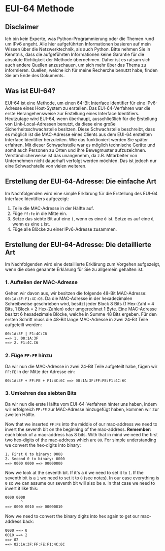 # EUI-64 Methode

## Disclaimer

Ich bin kein Experte, was Python-Programmierung oder die Themen rund um IPv6 angeht. Alle hier aufgeführten Informationen basieren auf mein Wissen über die Netzwerktechnik, als auch Python. Bitte nehmen Sie in Kenntnis, dass die aufgeführten Informationen keine Garantie für die absolute Richtigkeit der Methode übernehmen. Daher ist es ratsam sich auch andere Quellen anzuschauen, um sich mehr über das Thema zu informieren. Quellen, welche ich für meine Recherche benutzt habe, finden Sie am Ende des Dokuments.

## Was ist EUI-64?

EUI-64 ist eine Methode, um einen 64-Bit Interface Identifier für eine IPv6-Adresse eines Host-System zu erstellen. Das EUI-64-Verfahren war die erste Herangehensweise zur Erstellung eines Interface Identifiers. Heutzutage wird EUI-64, wenn überhaupt, ausschließlich für die Erstellung von Link-Local-Adressen benutzt, da diese eine große Sicherheitsschwachstelle besitzen. Diese Schwachstelle beschreibt, dass es möglich ist die MAC-Adresse eines Clients aus dem EUI-64 erstellten Interface Identifier herzuleiten. Wie das funktioniert werden Sie später erfahren. Mit dieser Schwachstelle war es möglich technische Geräte und somit auch Personen zu Orten und ihre Bewegmuster aufzuzeichnen. Verständlicherweise ist das unangenehm, da z.B. Mitarbeiter von Unternehmen nicht dauerhaft verfolgt werden möchten. Das ist jedoch nur eine Schwachstelle von vielen weiteren.

## Erstellung der EUI-64-Adresse: Die einfache Art

Im Nachfolgenden wird eine simple Erklärung für die Erstellung des EUI-64 Interface Identifiers aufgezeigt:

  1. Teile die MAC-Adresse in der Hälfte auf.
  2. Füge `ff:fe` in die Mitte ein.
  3. Setze das siebte Bit auf eine `1`, wenn es eine `0` ist. Setze es auf eine `0`, wenn es eine `1` ist.
  4. Füge alle Blöcke zu einer IPv6-Adresse zusammen.

## Erstellung der EUI-64-Adresse: Die detaillierte Art

Im Nachfolgenden wird eine detaillierte Erklärung zum Vorgehen aufgezeigt, wenn die oben genannte Erklärung für Sie zu allgemein gehalten ist.

### 1. Aufteilen der MAC-Adresse

Gehen wir davon aus, wir besitzen die folgende 48-Bit MAC-Adresse: `00:1A:3F:F1:4C:C6`. Da die MAC-Adresse in der hexadezimalen Schreibweise geschrieben wird, besitzt jeder Block 8 Bits (1 Hex-Zahl = 4 Bits, 1 Block = 2 Hex-Zahlen) oder umgerechnet 1 Byte. Eine MAC-Adresse besitzt 6 hexadezimale Blöcke, welche in Summe 48 Bits ergeben. Für den ersten Schritt muss die 48-Bit lange MAC-Adresse in zwei 24-Bit Teile aufgeteilt werden:

```txt
00:1A:3F | F1:4C:C6
==> 1. 00:1A:3F
==> 2. F1:4C.C6
```

### 2. Füge `FF:FE` hinzu

Da wir nun die MAC-Adresse in zwei 24-Bit Teile aufgeteilt habe, fügen wir `FF:FE` in der Mitte der Adresse ein:

```txt
00:1A:3F + FF:FE + F1:4C:6C ==> 00:1A:3F:FF:FE:F1:4C:6C
```

### 3. Umkehren des siebten Bits

Da wir nun die erste Hälfte vom EUI-64-Verfahren hinter uns haben, indem wir erfolgreich `FF:FE` zur MAC-Adresse hinzugefügt haben, kommen wir zur zweiten Hälfte.

Now that we inserted `FF:FE` into the middle of our mac-address we need to invert the seventh bit on the beginning of the mac-address. **Remember**: each block of a mac-address has 8 bits. With that in mind we need the first two hex-digits of the mac-address which are `00`. For simple understanding we convert the hex-digits into binary:

```txt
1. First 0 to binary: 0000
2. Second 0 to binary: 0000
==> 0000 0000 ==> 00000000
```

Now we look at the seventh bit. If it's a `0` we need to set it to `1`. If the seventh bit is a `1` we need to set it to `0` (see notes). In our case everything is `0` so we can assume our seventh bit will also be `0`. In that case we need to invert it like this:

```txt
0000 0000
       ^ 
==> 0000 0010 ==> 00000010
```

Now we need to convert the binary digits into hex again to get our mac-address back:

```txt
0000 ==> 0
0010 ==> 2
==> 02
==> 02:1A:3F:FF:FE:F1:4C:6C
```